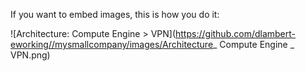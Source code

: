 If you want to embed images, this is how you do it:

![Architecture: Compute Engine > VPN](https://github.com/dlambert-eworking//mysmallcompany/images/Architecture_ Compute Engine _ VPN.png)
